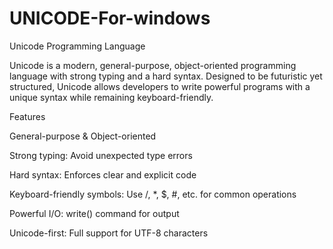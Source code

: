 # UNICODE-For-windows
Unicode Programming Language

Unicode is a modern, general-purpose, object-oriented programming language with strong typing and a hard syntax. Designed to be futuristic yet structured, Unicode allows developers to write powerful programs with a unique syntax while remaining keyboard-friendly.

Features

General-purpose & Object-oriented

Strong typing: Avoid unexpected type errors

Hard syntax: Enforces clear and explicit code

Keyboard-friendly symbols: Use /, *, $, #, etc. for common operations

Powerful I/O: write() command for output

Unicode-first: Full support for UTF-8 characters
